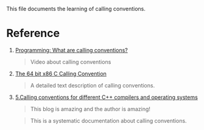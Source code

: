 This file documents the learning of calling conventions.

# Reference


1. [Programming: What are calling conventions?](https://www.youtube.com/watch?v=JHGTXM3oIs0)

    > Video about calling conventions


2. [The 64 bit x86 C Calling Convention](https://aaronbloomfield.github.io/pdr/book/x86-64bit-ccc-chapter.pdf)

    > A detailed text description of calling conventions.

3. [5.Calling conventions for different C++ compilers and operating systems](https://agner.org/optimize/calling_conventions.pdf)

    > This blog is amazing and the author is amazing!

    > This is a systematic documentation about calling conventions.
